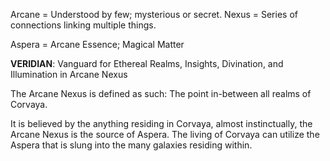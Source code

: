 Arcane = Understood by few; mysterious or secret.
Nexus = Series of connections linking multiple things.

Aspera = Arcane Essence; Magical Matter

**VERIDIAN**: Vanguard for Ethereal Realms, Insights, Divination, and Illumination in Arcane Nexus

The Arcane Nexus is defined as such:
The point in-between all realms of Corvaya.

It is believed by the anything residing in Corvaya, almost instinctually, the Arcane Nexus is the source of Aspera. The living of Corvaya can utilize the Aspera that is slung into the many galaxies residing within.

